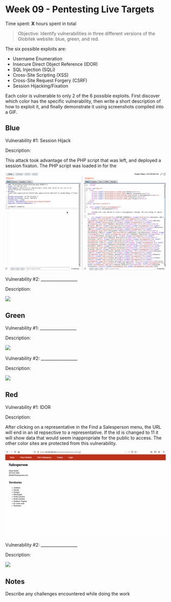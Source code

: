 # Week 09 - Pentesting Live Targets

Time spent: **X** hours spent in total

> Objective: Identify vulnerabilities in three different versions of the Globitek website: blue, green, and red.

The six possible exploits are:

* Username Enumeration
* Insecure Direct Object Reference (IDOR)
* SQL Injection (SQLi)
* Cross-Site Scripting (XSS)
* Cross-Site Request Forgery (CSRF)
* Session Hijacking/Fixation

Each color is vulnerable to only 2 of the 6 possible exploits. First discover which color has the specific vulnerability, then write a short description of how to exploit it, and finally demonstrate it using screenshots compiled into a GIF.

## Blue

Vulnerability #1: Session Hijack

Description:

This attack took advantage of the PHP script that was left, and deployed a session fixaton. The PHP script was loaded in for the 

![](blue_session.gif)

Vulnerability #2: __________________

Description:

<img src="blue-vuln2.gif">

## Green

Vulnerability #1: __________________

Description:

<img src="green-vuln1.gif">

Vulnerability #2: __________________

Description:

<img src="green-vuln2.gif">


## Red

Vulnerability #1: IDOR

Description:

After clicking on a representative in the Find a Salesperson menu, the URL will end in an id repsective to a representative. If the id is changed to 11 it will show data that would seem inappropriate for the public to access. The other color sites are protected from this vulnerability.

![](red_IDOR.gif)

Vulnerability #2: __________________

Description:

<img src="red-vuln2.gif">


## Notes

Describe any challenges encountered while doing the work
